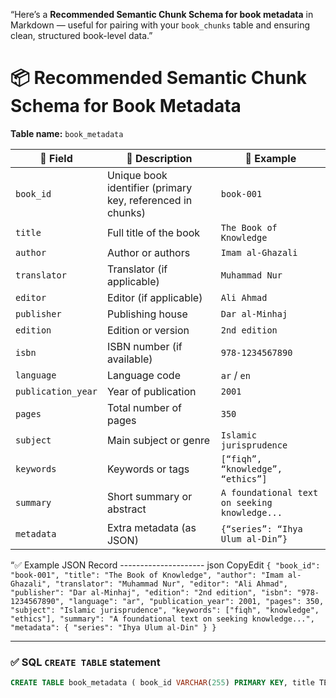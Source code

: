 “Here’s a **Recommended Semantic Chunk Schema for book metadata** in Markdown — useful for pairing with your `book_chunks` table and ensuring clean, structured book-level data.”


# 📦 Recommended Semantic Chunk Schema for Book Metadata

**Table name:** `book_metadata`

| 📌 Field        | 💬 Description                                                | 🔑 Example                                      |
|-----------------|-------------------------------------------------------------|------------------------------------------------|
| `book_id`      | Unique book identifier (primary key, referenced in chunks)  | `book-001`                                    |
| `title`        | Full title of the book                                      | `The Book of Knowledge`                       |
| `author`       | Author or authors                                           | `Imam al-Ghazali`                            |
| `translator`   | Translator (if applicable)                                  | `Muhammad Nur`                               |
| `editor`       | Editor (if applicable)                                      | `Ali Ahmad`                                  |
| `publisher`    | Publishing house                                            | `Dar al-Minhaj`                              |
| `edition`      | Edition or version                                          | `2nd edition`                                |
| `isbn`         | ISBN number (if available)                                  | `978-1234567890`                             |
| `language`     | Language code                                               | `ar` / `en`                                  |
| `publication_year` | Year of publication                                     | `2001`                                       |
| `pages`        | Total number of pages                                       | `350`                                        |
| `subject`      | Main subject or genre                                       | `Islamic jurisprudence`                      |
| `keywords`     | Keywords or tags                                            | `[“fiqh”, “knowledge”, “ethics”]`           |
| `summary`      | Short summary or abstract                                   | `A foundational text on seeking knowledge...`|
| `metadata`     | Extra metadata (as JSON)                                    | `{“series”: “Ihya Ulum al-Din”}`            |

“✅ Example JSON Record --------------------- json CopyEdit `{ "book_id": "book-001", "title": "The Book of Knowledge", "author": "Imam al-Ghazali", "translator": "Muhammad Nur", "editor": "Ali Ahmad", "publisher": "Dar al-Minhaj", "edition": "2nd edition", "isbn": "978-1234567890", "language": "ar", "publication_year": 2001, "pages": 350, "subject": "Islamic jurisprudence", "keywords": ["fiqh", "knowledge", "ethics"], "summary": "A foundational text on seeking knowledge...", "metadata": { "series": "Ihya Ulum al-Din" } }` 

* * * 

### ✅ SQL `CREATE TABLE` statement 

```sql
CREATE TABLE book_metadata ( book_id VARCHAR(255) PRIMARY KEY, title TEXT NOT NULL, author TEXT, translator TEXT, editor TEXT, publisher TEXT, edition TEXT, isbn VARCHAR(20), language VARCHAR(10), publication_year INT, pages INT, subject TEXT, keywords JSON, summary TEXT, metadata JSON, created_at TIMESTAMP DEFAULT CURRENT_TIMESTAMP, updated_at TIMESTAMP DEFAULT CURRENT_TIMESTAMP ON UPDATE CURRENT_TIMESTAMP );`”

